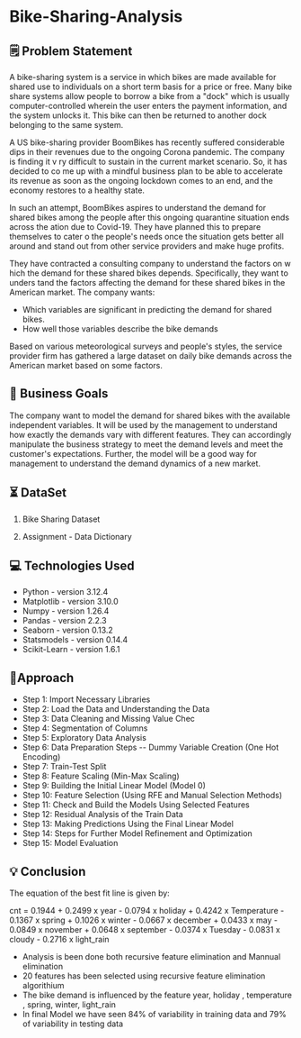 # Bike-Sharing-Analysis


## 🗒️ **Problem Statement**

A bike-sharing system is a service in which bikes are made available for shared use to individuals on a short term basis for a price or free. Many bike share systems allow people to borrow a bike from a "dock" which is usually computer-controlled wherein the user enters the payment information, and the system unlocks it. This bike can then be returned to another dock belonging to the same system.

A US bike-sharing provider BoomBikes has recently suffered considerable dips in their revenues due to the ongoing Corona pandemic. The company is finding it v ry difficult to sustain in the current market scenario. So, it has decided to co me up with a mindful business plan to be able to accelerate its revenue as soon as the ongoing lockdown comes to an end, and the economy restores to a healthy state.

In such an attempt, BoomBikes aspires to understand the demand for shared bikes among the people after this ongoing quarantine situation ends across the ation due to Covid-19. They have planned this to prepare themselves to cater o the people's needs once the situation gets better all around and stand out from other service providers and make huge profits.

They have contracted a consulting company to understand the factors on w hich the demand for these shared bikes depends. Specifically, they want to unders tand the factors affecting the demand for these shared bikes in the American market. The company wants:

- Which variables are significant in predicting the demand for shared bikes.
- How well those variables describe the bike demands

Based on various meteorological surveys and people's styles, the service provider firm has gathered a large dataset on daily bike demands across the American market based on some factors.

## 🎯 Business Goals

The company want to model the demand for shared bikes with the available independent variables. It will be used by the management to understand how exactly the demands vary with different features. They can accordingly manipulate the business strategy to meet the demand levels and meet the customer's expectations. Further, the model will be a good way for management to understand the demand dynamics of a new market.


## ⏳ **DataSet** 

1. Bike Sharing Dataset

2. Assignment - Data Dictionary


## 💻 **Technologies Used**

 - Python - version 3.12.4
 - Matplotlib - version 3.10.0
 - Numpy - version 1.26.4
 - Pandas - version 2.2.3
 - Seaborn - version 0.13.2
 - Statsmodels - version 0.14.4
 - Scikit-Learn - version 1.6.1

## 📃**Approach**

 - Step 1: Import Necessary Libraries
 - Step 2: Load the Data and Understanding the Data
 - Step 3: Data Cleaning and Missing Value Chec
 - Step 4: Segmentation of Columns
 - Step 5: Exploratory Data Analysis
 - Step 6: Data Preparation Steps -- Dummy Variable Creation (One Hot Encoding)
 - Step 7: Train-Test Split
 - Step 8: Feature Scaling (Min-Max Scaling)
 - Step 9: Building the Initial Linear Model (Model 0)
 - Step 10: Feature Selection (Using RFE and Manual Selection Methods)
 - Step 11: Check and Build the Models Using Selected Features
 - Step 12: Residual Analysis of the Train Data
 - Step 13: Making Predictions Using the Final Linear Model
 - Step 14: Steps for Further Model Refinement and Optimization
 - Step 15: Model Evaluation

## 💡 **Conclusion**

The equation of the best fit line is given by:

cnt = 0.1944 + 0.2499 x year - 0.0794 x holiday + 0.4242 x Temperature - 0.1367 x spring + 0.1026 x winter - 0.0667 x december + 0.0433 x may - 0.0849 x november + 0.0648 x september - 0.0374 x Tuesday - 0.0831 x cloudy - 0.2716 x light_rain

- Analysis is been done both recursive feature elimination and Mannual elimination
- 20 features has been selected using recursive feature elimination algorithium
- The bike demand is influenced by the feature year, holiday , temperature , spring, winter, light_rain
- In final Model we have seen 84% of variability in training data and 79% of variability in testing data


